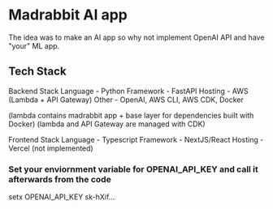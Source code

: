 # Madrabbit AI app

The idea was to make an AI app so why not implement OpenAI API and have "your" ML app.

## Tech Stack

Backend Stack
Language - Python
Framework - FastAPI
Hosting - AWS (Lambda + API Gateway)
Other - OpenAI, AWS CLI, AWS CDK, Docker

(lambda contains madrabbit app + base layer for dependencies built with Docker)
(lambda and API Gateway are managed with CDK)

Frontend Stack
Language - Typescript
Framework - NextJS/React
Hosting - Vercel (not implemented)


### Set your enviornment variable for OPENAI_API_KEY and call it afterwards from the code
setx OPENAI_API_KEY sk-hXif...

